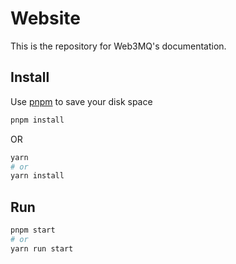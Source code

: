 # Website

This is the repository for Web3MQ's documentation.


## Install

Use [pnpm](https://pnpm.io/) to save your disk space

```bash
pnpm install
```

OR

```bash
yarn
# or
yarn install
```

## Run

```bash
pnpm start
# or
yarn run start
```

